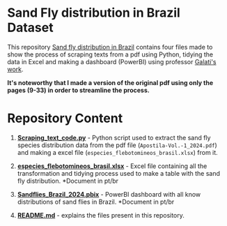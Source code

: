 # Sand Fly distribution in Brazil Dataset

This repository [Sand fly distribution in Brazil]() contains four files made to show the process of scraping texts from a pdf using Python, tidying the data in Excel and making a dashboard (PowerBI) using professor [Galati's work](https://www.fsp.usp.br/egalati/index.php/2018/07/24/materiais/).

**It's noteworthy that I made a version of the original pdf using only the pages (9-33) in order to streamline the process.**

# Repository Content

1. [**Scraping_text_code.py**](https://github.com/rodrigoegdata/Sandfly-Brazil/blob/main/Scraping_text_code.py) - Python script used to extract the sand fly species distribution data from the pdf file (`Apostila-Vol.-1_2024.pdf`) and making a excel file (`especies_flebotomineos_brasil.xlsx`) from it.

2. [**especies_flebotomineos_brasil.xlsx**](https://github.com/rodrigoegdata/Sandfly-Brazil/blob/main/especies_flebotomineos_brasil.xlsx) - Excel file containing all the transformation and tidying process used to make a table with the sand fly distribution. \*Document in pt/br

3. [**Sandflies_Brazil_2024.pbix**](https://github.com/rodrigoegdata/Sandfly-Brazil/blob/main/Sandflies_Brazil_2024.pbix) - PowerBI dashboard with all know distributions of sand flies in Brazil. \*Document in pt/br

4. [**README.md**](https://github.com/rodrigoegdata/Sandfly-Brazil/blob/main/README.md) - explains the files present in this repository.
